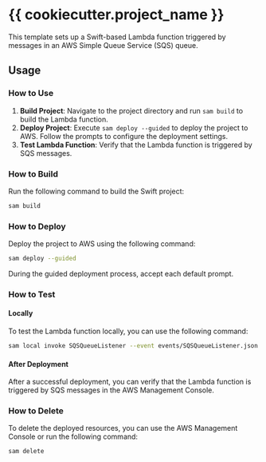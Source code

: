 # {{ cookiecutter.project_name }}

This template sets up a Swift-based Lambda function triggered by messages in an AWS Simple Queue Service (SQS) queue.

## Usage

### How to Use

1. **Build Project**: Navigate to the project directory and run `sam build` to build the Lambda function.
2. **Deploy Project**: Execute `sam deploy --guided` to deploy the project to AWS. Follow the prompts to configure the deployment settings.
3. **Test Lambda Function**: Verify that the Lambda function is triggered by SQS messages.

### How to Build

Run the following command to build the Swift project:

```bash
sam build
```

### How to Deploy

Deploy the project to AWS using the following command:

```bash
sam deploy --guided
```

During the guided deployment process, accept each default prompt.

### How to Test 

#### Locally

To test the Lambda function locally, you can use the following command:

```bash
sam local invoke SQSQueueListener --event events/SQSQueueListener.json
```

#### After Deployment

After a successful deployment, you can verify that the Lambda function is triggered by SQS messages in the AWS Management Console.

### How to Delete

To delete the deployed resources, you can use the AWS Management Console or run the following command:

```bash
sam delete
```